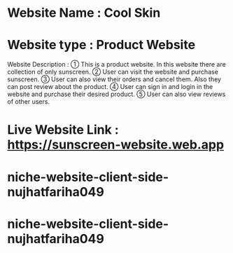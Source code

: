 # Website Name : Cool Skin
# Website type : Product Website

Website Description :
① This is a product website. In this website there are collection of only sunscreen.
② User can visit the website and purchase sunscreen.
③ User can also view their orders and cancel them. Also they can post review about the product.
④ User can sign in and login in the website and purchase their desired product.
⑤ User can also view reviews of other users.

# Live Website Link : https://sunscreen-website.web.app

# niche-website-client-side-nujhatfariha049
# niche-website-client-side-nujhatfariha049
